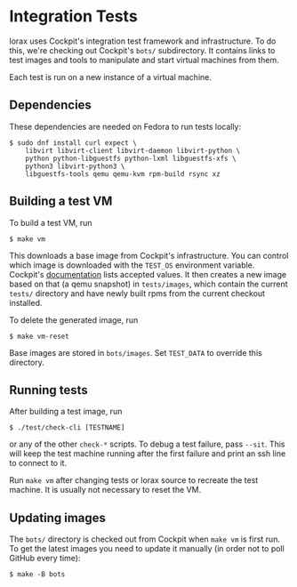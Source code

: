 # Integration Tests

lorax uses Cockpit's integration test framework and infrastructure. To do this,
we're checking out Cockpit's `bots/` subdirectory. It contains links to test
images and tools to manipulate and start virtual machines from them.

Each test is run on a new instance of a virtual machine. 

## Dependencies

These dependencies are needed on Fedora to run tests locally:

    $ sudo dnf install curl expect \
        libvirt libvirt-client libvirt-daemon libvirt-python \
        python python-libguestfs python-lxml libguestfs-xfs \
        python3 libvirt-python3 \
        libguestfs-tools qemu qemu-kvm rpm-build rsync xz

## Building a test VM

To build a test VM, run

    $ make vm

This downloads a base image from Cockpit's infrastructure. You can control
which image is downloaded with the `TEST_OS` environment variable. Cockpit's
[documentation](https://github.com/cockpit-project/cockpit/blob/master/test/README.md#test-configuration)
lists accepted values. It then creates a new image based on that (a qemu
snapshot) in `tests/images`, which contain the current `tests/` directory and
have newly built rpms from the current checkout installed.

To delete the generated image, run

    $ make vm-reset

Base images are stored in `bots/images`. Set `TEST_DATA` to override this
directory.

## Running tests

After building a test image, run

    $ ./test/check-cli [TESTNAME]

or any of the other `check-*` scripts. To debug a test failure, pass `--sit`.
This will keep the test machine running after the first failure and print an
ssh line to connect to it.

Run `make vm` after changing tests or lorax source to recreate the test
machine. It is usually not necessary to reset the VM.

## Updating images

The `bots/` directory is checked out from Cockpit when `make vm` is first run.
To get the latest images you need to update it manually (in order not to poll
GitHub every time):

    $ make -B bots
